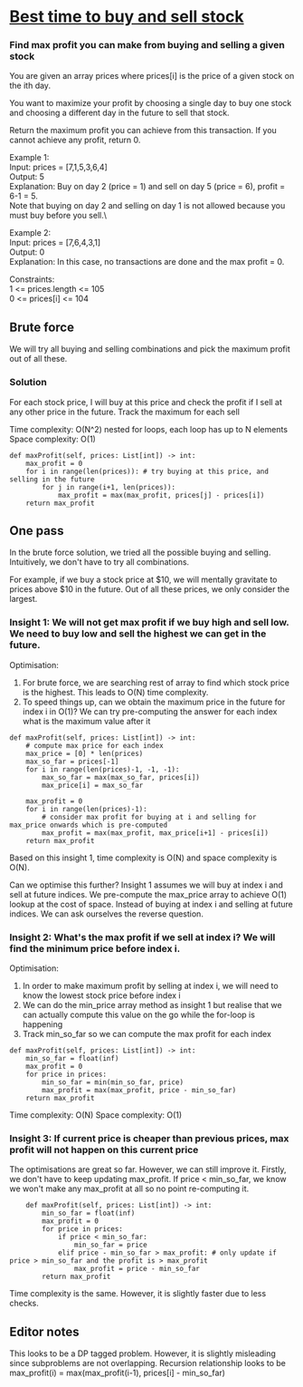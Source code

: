 # [Best time to buy and sell stock](https://leetcode.com/problems/best-time-to-buy-and-sell-stock/description/)

### Find max profit you can make from buying and selling a given stock

You are given an array prices where prices[i] is the price of a given stock on the ith day.

You want to maximize your profit by choosing a single day to buy one stock and choosing a different day in the future to sell that stock.

Return the maximum profit you can achieve from this transaction. If you cannot achieve any profit, return 0.

 
Example 1:\
Input: prices = [7,1,5,3,6,4]\
Output: 5\
Explanation: Buy on day 2 (price = 1) and sell on day 5 (price = 6), profit = 6-1 = 5.\
Note that buying on day 2 and selling on day 1 is not allowed because you must buy before you sell.\

Example 2:\
Input: prices = [7,6,4,3,1]\
Output: 0\
Explanation: In this case, no transactions are done and the max profit = 0.
 

Constraints:\
1 <= prices.length <= 105\
0 <= prices[i] <= 104

## Brute force
We will try all buying and selling combinations and pick the maximum profit out of all these. 

### Solution

For each stock price, I will buy at this price and check the profit if I sell at any other price in the future.
Track the maximum for each sell

Time complexity: O(N^2) nested for loops, each loop has up to N elements
Space complexity: O(1) 

```python3 []
def maxProfit(self, prices: List[int]) -> int:
    max_profit = 0
    for i in range(len(prices)): # try buying at this price, and selling in the future
        for j in range(i+1, len(prices)):
            max_profit = max(max_profit, prices[j] - prices[i])
    return max_profit
```


## One pass

In the brute force solution, we tried all the possible buying and selling. Intuitively, we don't have to try all combinations.

For example, if we buy a stock price at $10, we will mentally gravitate to prices above $10 in the future. Out of all these prices, we only consider the largest.

### Insight 1: We will not get max profit if we buy high and sell low. We need to buy low and sell the highest we can get in the future.

Optimisation:
1. For brute force, we are searching rest of array to find which stock price is the highest. This leads to O(N) time complexity.
2. To speed things up, can we obtain the maximum price in the future for index i in O(1)? We can try pre-computing the answer for each index what is the maximum value after it

```python3 []
def maxProfit(self, prices: List[int]) -> int:
    # compute max price for each index
    max_price = [0] * len(prices)
    max_so_far = prices[-1]
    for i in range(len(prices)-1, -1, -1):
        max_so_far = max(max_so_far, prices[i])
        max_price[i] = max_so_far

    max_profit = 0
    for i in range(len(prices)-1):
        # consider max profit for buying at i and selling for max_price onwards which is pre-computed
        max_profit = max(max_profit, max_price[i+1] - prices[i])
    return max_profit
```

Based on this insight 1, time complexity is O(N) and space complexity is O(N).

Can we optimise this further? Insight 1 assumes we will buy at index i and sell at future indices. We pre-compute the max_price array to achieve O(1) lookup at the cost of space.
Instead of buying at index i and selling at future indices. We can ask ourselves the reverse question. 

### Insight 2: What's the max profit if we sell at index i? We will find the minimum price before index i. 

Optimisation:
1. In order to make maximum profit by selling at index i, we will need to know the lowest stock price before index i
2. We can do the min_price array method as insight 1 but realise that we can actually compute this value on the go while the for-loop is happening
3. Track min_so_far so we can compute the max profit for each index

```python3 []
def maxProfit(self, prices: List[int]) -> int:
    min_so_far = float(inf)
    max_profit = 0
    for price in prices:
        min_so_far = min(min_so_far, price)
        max_profit = max(max_profit, price - min_so_far)
    return max_profit
```

Time complexity: O(N)
Space complexity: O(1)


### Insight 3: If current price is cheaper than previous prices, max profit will not happen on this current price

The optimisations are great so far. However, we can still improve it. Firstly, we don't have to keep updating max_profit.
If price < min_so_far, we know we won't make any max_profit at all so no point re-computing it.

```python3 []
    def maxProfit(self, prices: List[int]) -> int:
        min_so_far = float(inf)
        max_profit = 0
        for price in prices:
            if price < min_so_far: 
                min_so_far = price
            elif price - min_so_far > max_profit: # only update if price > min_so_far and the profit is > max_profit
                max_profit = price - min_so_far
        return max_profit
```
Time complexity is the same. However, it is slightly faster due to less checks. 

## Editor notes
This looks to be a DP tagged problem. However, it is slightly misleading since subproblems are not overlapping. 
Recursion relationship looks to be max_profit(i) = max(max_profit(i-1), prices[i] - min_so_far)


